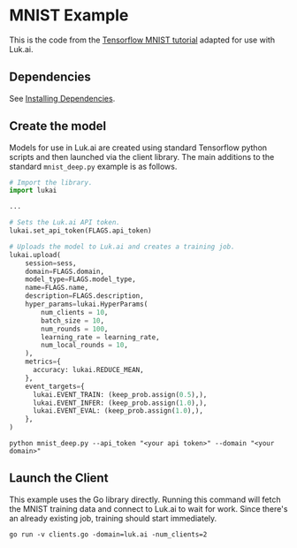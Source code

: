 # MNIST Example

This is the code from the [Tensorflow MNIST tutorial](https://www.tensorflow.org/get_started/mnist/pros) adapted for use with Luk.ai.

## Dependencies

See [Installing Dependencies](../../dependencies.md).

## Create the model

Models for use in Luk.ai are created using standard Tensorflow python scripts
and then launched via the client library. The main additions to the standard
`mnist_deep.py` example is as follows.

```py
# Import the library.
import lukai

...

# Sets the Luk.ai API token.
lukai.set_api_token(FLAGS.api_token)

# Uploads the model to Luk.ai and creates a training job.
lukai.upload(
    session=sess,
    domain=FLAGS.domain,
    model_type=FLAGS.model_type,
    name=FLAGS.name,
    description=FLAGS.description,
    hyper_params=lukai.HyperParams(
        num_clients = 10,
        batch_size = 10,
        num_rounds = 100,
        learning_rate = learning_rate,
        num_local_rounds = 10,
    ),
    metrics={
      accuracy: lukai.REDUCE_MEAN,
    },
    event_targets={
      lukai.EVENT_TRAIN: (keep_prob.assign(0.5),),
      lukai.EVENT_INFER: (keep_prob.assign(1.0),),
      lukai.EVENT_EVAL: (keep_prob.assign(1.0),),
    },
)
```

```
python mnist_deep.py --api_token "<your api token>" --domain "<your domain>"
```

## Launch the Client

This example uses the Go library directly. Running this command will fetch the
MNIST training data and connect to Luk.ai to wait for work. Since there's an
already existing job, training should start immediately.

```
go run -v clients.go -domain=luk.ai -num_clients=2
```
